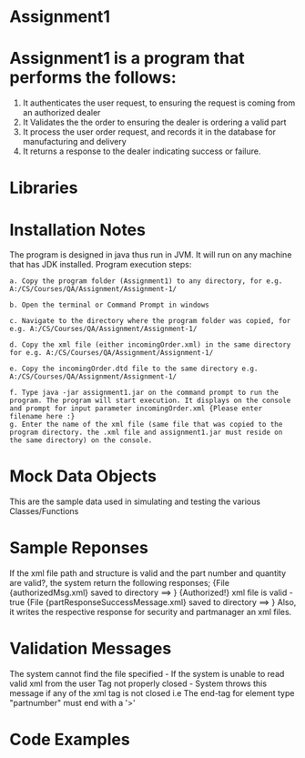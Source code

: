 # Assignment1

# Assignment1 is a program that performs the follows:
1. It authenticates the user request, to ensuring the request is coming from an authorized dealer
2. It Validates the the order to ensuring the dealer is ordering a valid part
3. It process the user order request, and records it in the database for manufacturing and delivery
4. It returns a response to the dealer indicating success or failure.

# Libraries

# Installation Notes
The program is designed in java thus run in JVM. It will run on any machine that has JDK installed. 
Program execution steps:
 	
	a. Copy the program folder (Assignment1) to any directory, for e.g. A:/CS/Courses/QA/Assignment/Assignment-1/
	
 	b. Open the terminal or Command Prompt in windows 
	
	c. Navigate to the directory where the program folder was copied, for e.g. A:/CS/Courses/QA/Assignment/Assignment-1/
	
	d. Copy the xml file (either incomingOrder.xml) in the same directory for e.g. A:/CS/Courses/QA/Assignment/Assignment-1/
	
	e. Copy the incomingOrder.dtd file to the same directory e.g. A:/CS/Courses/QA/Assignment/Assignment-1/
	
	f. Type java -jar assignment1.jar on the command prompt to run the program. The program will start execution. It displays on the console and prompt for input parameter incomingOrder.xml {Please enter filename here :} 
	g. Enter the name of the xml file (same file that was copied to the program directory. the .xml file and assignment1.jar must reside on the same directory) on the console.

# Mock Data Objects
This are the sample data used in simulating and testing the various Classes/Functions

# Sample Reponses
If the xml file path and structure is valid and the part number and quantity are valid?, the system return the following responses;
	{File {authorizedMsg.xml} saved to directory ==> }
	{Authorized!}
	xml file is valid - true
    {File {partResponseSuccessMessage.xml} saved to directory ==> } 
Also, it writes the respective response for security and partmanager an xml files.

# Validation Messages
The system cannot find the file specified - If the system is unable to read valid xml from the user
Tag not properly closed - System throws this message if any of the xml tag is not closed i.e The end-tag for element type "partnumber" must end with a '>'

# Code Examples
